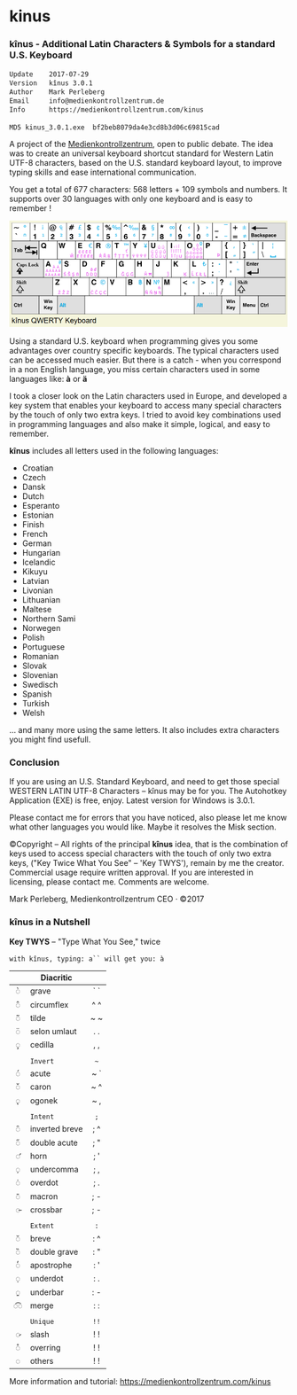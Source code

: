 # kinus

### kînus - Additional Latin Characters &amp; Symbols for a standard U.S. Keyboard

    Update    2017-07-29
    Version   kînus 3.0.1
    Author    Mark Perleberg
    Email     info@medienkontrollzentrum.de
    Info      https://medienkontrollzentrum.com/kinus
    
    MD5 kinus_3.0.1.exe  bf2beb8079da4e3cd8b3d06c69815cad


A project of the [Medienkontrollzentrum](https://medienkontrollzentrum.com), open to public debate. The idea was to create an universal keyboard shortcut standard for Western Latin UTF-8 characters, based on the U.S. standard keyboard layout, to improve typing skills and ease international communication.

You get a total of 677 characters: 568 letters + 109 symbols and numbers. It supports over 30 languages with only one keyboard and is easy to remember !

![alt text](https://github.com/Medienkontrollzentrum/kinus/blob/master/kinus_QWERTY_keyboard.png "kînus QWERTY Keyboard")

Using a standard U.S. keyboard when programming gives you some advantages over country specific keyboards. The typical characters used can be accessed much easier. But there is a catch - when you correspond in a non English language, you miss certain characters used in some languages like: **à** or **ä**

I took a closer look on the Latin characters used in Europe, and developed a key system that enables your keyboard to access many special characters by the touch of only two extra keys. I tried to avoid key combinations used in programming languages and also make it simple, logical, and easy to remember.

**kînus** includes all letters used in the following languages:

* Croatian
* Czech
* Dansk
* Dutch
* Esperanto
* Estonian
* Finish
* French
* German
* Hungarian
* Icelandic
* Kikuyu
* Latvian
* Livonian
* Lithuanian
* Maltese
* Northern Sami
* Norwegen
* Polish
* Portuguese
* Romanian
* Slovak
* Slovenian
* Swedisch
* Spanish
* Turkish
* Welsh

… and many more using the same letters. It also includes extra characters you might find usefull.

### Conclusion

If you are using an U.S. Standard Keyboard, and need to get those special WESTERN LATIN UTF-8 Characters – kînus may be for you. The Autohotkey Application (EXE) is free, enjoy. Latest version for Windows is 3.0.1.

Please contact me for errors that you have noticed, also please let me know what other languages you would like. Maybe it resolves the Misk section.

©Copyright – All rights of the principal **kînus** idea, that is the combination of keys used to access special characters with the touch of only two extra keys, ("Key Twice What You See" – 'Key TWYS'), remain by me the creator. Commercial usage require written approval. If you are interested in licensing, please contact me. Comments are welcome.

Mark Perleberg, Medienkontrollzentrum CEO · ©2017 


### kînus in a Nutshell   

**Key TWYS** – "Type What You See," twice

    with kînus, typing: a`` will get you: à


|     | Diacritic     |     | 
|:---:| ------------- |:---:|
| ◌̀   | grave         |\` \`|
| ◌̂   | circumflex    | ^ ^ |
| ◌̃   | tilde	       | ~ ~ |
| ◌̈   | selon umlaut  | . . |
| ◌̧   | cedilla	   | , , |
|     |               |     | 
|     |      `Invert` |`~`  |
| ◌́   | acute	       | ~ \`|
| ◌̌   | caron	       | ~ ^ |
| ◌̨   | ogonek	       | ~ , |
|     |               |     |
|     |      `Intent` |`;`  |
| ◌̑   | inverted breve| ; ^ |
| ◌̋   | double acute  | ; " |
| ◌̛   | horn	       | ; ' |
| ◌̦   | undercomma	   | ; , |
| ◌̇   | overdot	   | ; . |
| ◌̄   | macron	       | ; - |
| ◌̵   | crossbar	   | ; - |
|     |               |     |
|     |      `Extent` |`:`  |
| ◌̆   | breve	       | : ^ |
| ◌̏   | double grave  | : " |
| ◌̓   | apostrophe	   | : ' |
| ◌̣   | underdot	   | : . |
| ◌̱   | underbar	   | : - |
| ◌͡◌  | merge	       | : : |
|     |               |     |
|     |      `Unique` |`!!` |
| ◌̷   | slash	       | ! ! |
| ◌̊   | overring	   | ! ! |
| ◌   | others	      | ! ! |


More information and tutorial: https://medienkontrollzentrum.com/kinus
